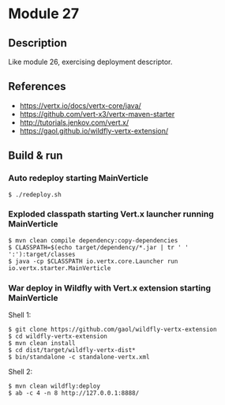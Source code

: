 # Module 27

## Description

Like module 26, exercising deployment descriptor.

## References

* https://vertx.io/docs/vertx-core/java/
* https://github.com/vert-x3/vertx-maven-starter
* http://tutorials.jenkov.com/vert.x/
* https://gaol.github.io/wildfly-vertx-extension/

## Build & run

### Auto redeploy starting MainVerticle

```
$ ./redeploy.sh
```

### Exploded classpath starting Vert.x launcher running MainVerticle

```
$ mvn clean compile dependency:copy-dependencies
$ CLASSPATH=$(echo target/dependency/*.jar | tr ' ' ':'):target/classes
$ java -cp $CLASSPATH io.vertx.core.Launcher run io.vertx.starter.MainVerticle
```

### War deploy in Wildfly with Vert.x extension starting MainVerticle

Shell 1:
```
$ git clone https://github.com/gaol/wildfly-vertx-extension
$ cd wildfly-vertx-extension
$ mvn clean install
$ cd dist/target/wildfly-vertx-dist*
$ bin/standalone -c standalone-vertx.xml
```

Shell 2:
```
$ mvn clean wildfly:deploy
$ ab -c 4 -n 8 http://127.0.0.1:8888/
```
